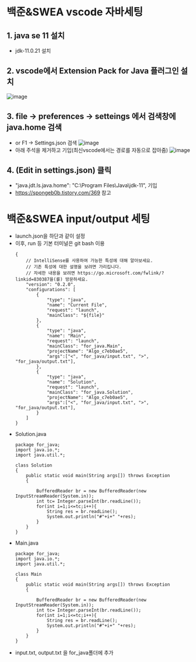 # 백준&SWEA vscode 자바세팅
## 1. java se 11 설치
- jdk-11.0.21 설치
## 2. vscode에서 Extension Pack for Java 플러그인 설치
![image](https://github.com/Jonggil-dev/Algo/assets/88592432/62861c67-68f9-4017-8406-3d310173f885)
## 3. file -> preferences -> setteings 에서 검색창에 java.home 검색
- or F1 -> Settings.json 검색
  ![image](https://github.com/Jonggil-dev/Algo/assets/88592432/00b9b7b2-d959-4b8f-bf38-4d76d24cdb13)
- 아래 주석을 제거하고 기입(최신vscode에서는 경로를 자동으로 잡아줌)
  ![image](https://github.com/Jonggil-dev/Algo/assets/88592432/85a87a62-8c8b-40ac-a966-5e0f5d0a92ab)
## 4. (Edit in settings.json) 클릭
- "java.jdt.ls.java.home": "C:\\Program Files\\Java\\jdk-11",    기입
- https://spongeb0b.tistory.com/369 참고

# 백준&SWEA input/output 세팅
- launch.json을 하단과 같이 설정
- 이후, run 등 기본 터미널은 git bash 이용
    ```
    {
        // IntelliSense를 사용하여 가능한 특성에 대해 알아보세요.
        // 기존 특성에 대한 설명을 보려면 가리킵니다.
        // 자세한 내용을 보려면 https://go.microsoft.com/fwlink/?linkid=830387을(를) 방문하세요.
        "version": "0.2.0",
        "configurations": [
            {
                "type": "java",
                "name": "Current File",
                "request": "launch",
                "mainClass": "${file}"
            },
            {
                "type": "java",
                "name": "Main",
                "request": "launch",
                "mainClass": "for_java.Main",
                "projectName": "Algo_c7eb0ae5",
                "args":["<", "for_java/input.txt", ">", "for_java/output.txt"],
            },
            {
                "type": "java",
                "name": "Solution",
                "request": "launch",
                "mainClass": "for_java.Solution",
                "projectName": "Algo_c7eb0ae5",
                "args":["<", "for_java/input.txt", ">", "for_java/output.txt"],
            }
        ]
    }
    ```
- Solution.java
    ```
    package for_java;
    import java.io.*;
    import java.util.*;

    class Solution
    {
        public static void main(String args[]) throws Exception
        {

            BufferedReader br = new BufferedReader(new InputStreamReader(System.in));
            int tc= Integer.parseInt(br.readLine());
            for(int i=1;i<=tc;i++){
                String res = br.readLine();
                System.out.println("#"+i+" "+res);
            }
        }
    }
    ```
- Main.java
    ```
    package for_java;
    import java.io.*;
    import java.util.*;

    class Main
    {
        public static void main(String args[]) throws Exception
        {

            BufferedReader br = new BufferedReader(new InputStreamReader(System.in));
            int tc= Integer.parseInt(br.readLine());
            for(int i=1;i<=tc;i++){
                String res = br.readLine();
                System.out.println("#"+i+" "+res);
            }
        }
    }
    ```
- input.txt, output.txt 을 for_java폴더에 추가